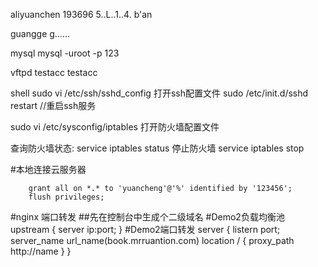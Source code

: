 aliyuanchen
193696
5..L..1..4.
b'an

guangge
g......

mysql 
mysql -uroot -p
123

vftpd
testacc
testacc


shell
sudo vi /etc/ssh/sshd_config 打开ssh配置文件
sudo /etc/init.d/sshd restart //重启ssh服务

sudo vi /etc/sysconfig/iptables 打开防火墙配置文件

查询防火墙状态: service iptables status
停止防火墙 service iptables stop


#本地连接云服务器

        grant all on *.* to 'yuancheng'@'%' identified by '123456';
        flush privileges;



#nginx 端口转发
##先在控制台中生成个二级域名
        #Demo2负载均衡池
        upstream <name> {
            server ip:port;
        }
        #Demo2端口转发
        server {
            listern   port;
            server_name   url_name(book.mrruantion.com)
            location / {
                proxy_path  http://name
            }
        }